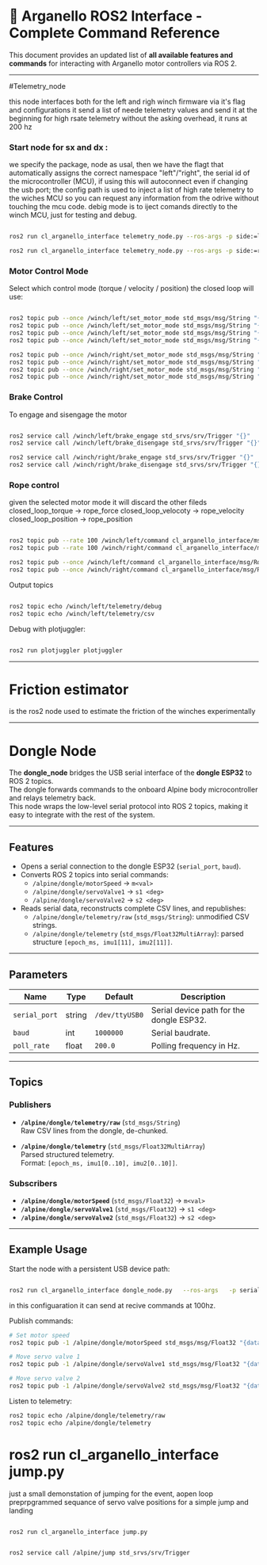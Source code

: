 # 🚀 Arganello ROS2 Interface - Complete Command Reference

This document provides an updated list of **all available features and commands** for interacting with Arganello motor controllers via ROS 2.

---

#Telemetry_node

this node interfaces both for the left and righ winch firmware via it's flag and configurations
it send a list of neede telemetry values and send it at the beginning for high rsate telemetry without the asking overhead, it runs at 200 hz

### Start node for **sx** and  **dx** :

we specify the package, node as usal, then we have the flagt that automatically assigns the correct namespace "left"/"right", the serial id of the microcontroller (MCU), if using this will autoconnect even if changing the usb port; the config path is used to inject a list of high rate telemetry to the wiches MCU so you can request any information from the odrive without touching the mcu code. debig mode is to iject comands directly to the winch MCU, just for testing and debug. 

```bash

ros2 run cl_arganello_interface telemetry_node.py --ros-args -p side:=left -p serial_port:=/dev/serial/by-id/usb-1a86_USB_Single_Serial_5970047399-if00 -p config_path:=/home/msi/Desktop/ros2_ws/src/cl_arganello_interface/config/arganelloTelemetry.json -p debug_mode:=true

ros2 run cl_arganello_interface telemetry_node.py --ros-args -p side:=right -p serial_port:=/dev/serial/by-id/usb-1a86_USB_Single_Serial_5970046081-if00 -p config_path:=/home/msi/Desktop/ros2_ws/src/cl_arganello_interface/config/arganelloTelemetry.json -p debug_mode:=true

```

### Motor Control Mode

Select which control mode (torque / velocity / position) the closed loop will use:

```bash

ros2 topic pub --once /winch/left/set_motor_mode std_msgs/msg/String "{data: 'idle'}"
ros2 topic pub --once /winch/left/set_motor_mode std_msgs/msg/String "{data: 'closed_loop_torque'}"
ros2 topic pub --once /winch/left/set_motor_mode std_msgs/msg/String "{data: 'closed_loop_velocoty'}"
ros2 topic pub --once /winch/left/set_motor_mode std_msgs/msg/String "{data: 'closed_loop_position'}"

ros2 topic pub --once /winch/right/set_motor_mode std_msgs/msg/String "{data: 'idle'}"
ros2 topic pub --once /winch/right/set_motor_mode std_msgs/msg/String "{data: 'closed_loop_torque'}"
ros2 topic pub --once /winch/right/set_motor_mode std_msgs/msg/String "{data: 'closed_loop_velocoty'}"
ros2 topic pub --once /winch/right/set_motor_mode std_msgs/msg/String "{data: 'closed_loop_position'}"

```

### Brake Control 

To engage and sisengage the motor

```bash

ros2 service call /winch/left/brake_engage std_srvs/srv/Trigger "{}"
ros2 service call /winch/left/brake_disengage std_srvs/srv/Trigger "{}"

ros2 service call /winch/right/brake_engage std_srvs/srv/Trigger "{}"
ros2 service call /winch/right/brake_disengage std_srvs/srv/Trigger "{}"

```

### Rope control 

given the selected motor mode it will discard the other fileds
closed_loop_torque -> rope_force
closed_loop_velocoty -> rope_velocity
closed_loop_position -> rope_position

```bash

ros2 topic pub --rate 100 /winch/left/command cl_arganello_interface/msg/RopeCommand "{rope_force: 10.0, rope_velocity: 0.0, rope_position: 0.0}"
ros2 topic pub --rate 100 /winch/right/command cl_arganello_interface/msg/RopeCommand "{rope_force: 10.0, rope_velocity: 0.0, rope_position: 0.0}"

ros2 topic pub --once /winch/left/command cl_arganello_interface/msg/RopeCommand "{rope_force: 10.0, rope_velocity: 0.0, rope_position: 0.0}"
ros2 topic pub --once /winch/right/command cl_arganello_interface/msg/RopeCommand "{rope_force: 10.0, rope_velocity: 0.0, rope_position: 0.0}"

```

Output topics

```bash

ros2 topic echo /winch/left/telemetry/debug
ros2 topic echo /winch/left/telemetry/csv

```

Debug with plotjuggler:

```bash

ros2 run plotjuggler plotjuggler

```


--- 

# Friction estimator
is the ros2 node used to estimate the friction of the winches experimentally

--- 

# Dongle Node

The **dongle_node** bridges the USB serial interface of the **dongle ESP32** to ROS 2 topics.  
The dongle forwards commands to the onboard Alpine body microcontroller and relays telemetry back.  
This node wraps the low-level serial protocol into ROS 2 topics, making it easy to integrate with the rest of the system.

---

## Features

- Opens a serial connection to the dongle ESP32 (`serial_port`, `baud`).
- Converts ROS 2 topics into serial commands:
  - `/alpine/dongle/motorSpeed` → `m<val>`
  - `/alpine/dongle/servoValve1` → `s1 <deg>`
  - `/alpine/dongle/servoValve2` → `s2 <deg>`
- Reads serial data, reconstructs complete CSV lines, and republishes:
  - `/alpine/dongle/telemetry/raw` (`std_msgs/String`): unmodified CSV strings.
  - `/alpine/dongle/telemetry` (`std_msgs/Float32MultiArray`): parsed structure `[epoch_ms, imu1[11], imu2[11]]`.

---

## Parameters

| Name         | Type   | Default       | Description                              |
|--------------|--------|---------------|------------------------------------------|
| `serial_port`| string | `/dev/ttyUSB0`| Serial device path for the dongle ESP32. |
| `baud`       | int    | `1000000`     | Serial baudrate.                         |
| `poll_rate`  | float  | `200.0`       | Polling frequency in Hz.                 |

---

## Topics

### Publishers
- **`/alpine/dongle/telemetry/raw`** (`std_msgs/String`)  
  Raw CSV lines from the dongle, de-chunked.

- **`/alpine/dongle/telemetry`** (`std_msgs/Float32MultiArray`)  
  Parsed structured telemetry.  
  Format: `[epoch_ms, imu1[0..10], imu2[0..10]]`.

### Subscribers
- **`/alpine/dongle/motorSpeed`** (`std_msgs/Float32`) → `m<val>`  
- **`/alpine/dongle/servoValve1`** (`std_msgs/Float32`) → `s1 <deg>`  
- **`/alpine/dongle/servoValve2`** (`std_msgs/Float32`) → `s2 <deg>`  

---

## Example Usage

Start the node with a persistent USB device path:

```bash

ros2 run cl_arganello_interface dongle_node.py   --ros-args   -p serial_port:=/dev/serial/by-id/usb-1a86_USB_Single_Serial_5A7A010904-if00   -p baud:=1000000   -p poll_rate:=200.0

```

in this configuaration it can send at recive commands at 100hz.

Publish commands:

```bash
# Set motor speed
ros2 topic pub -1 /alpine/dongle/motorSpeed std_msgs/msg/Float32 "{data: 0.3}"

# Move servo valve 1
ros2 topic pub -1 /alpine/dongle/servoValve1 std_msgs/msg/Float32 "{data: 45.0}"

# Move servo valve 2
ros2 topic pub -1 /alpine/dongle/servoValve2 std_msgs/msg/Float32 "{data: 30.0}"
```

Listen to telemetry:

```bash
ros2 topic echo /alpine/dongle/telemetry/raw
ros2 topic echo /alpine/dongle/telemetry

```






# ros2 run cl_arganello_interface jump.py
just a small demonstation of jumping for the event,  aopen loop preprpgrammed sequance of servo valve positions for a simple jump and landing

```bash

ros2 run cl_arganello_interface jump.py

```

```bash

ros2 service call /alpine/jump std_srvs/srv/Trigger

```

